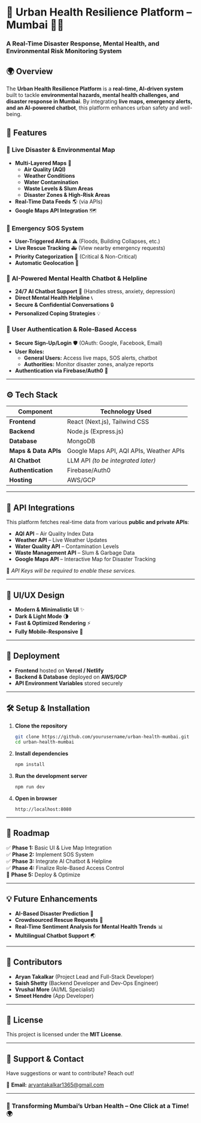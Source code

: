 # 🌆 Urban Health Resilience Platform – Mumbai 🏥🚨

### **A Real-Time Disaster Response, Mental Health, and Environmental Risk Monitoring System**

## 🌍 Overview

The **Urban Health Resilience Platform** is a **real-time, AI-driven system** built to tackle **environmental hazards, mental health challenges, and disaster response in Mumbai**. By integrating **live maps, emergency alerts, and an AI-powered chatbot**, this platform enhances urban safety and well-being.

## 🚀 Features

### 🔴 **Live Disaster & Environmental Map**

- **Multi-Layered Maps** 📍
  - **Air Quality (AQI)**
  - **Weather Conditions**
  - **Water Contamination**
  - **Waste Levels & Slum Areas**
  - **Disaster Zones & High-Risk Areas**
- **Real-Time Data Feeds** 🌎 (via APIs)
- **Google Maps API Integration** 🗺️

### 🚨 **Emergency SOS System**

- **User-Triggered Alerts** ⚠️ (Floods, Building Collapses, etc.)
- **Live Rescue Tracking** 🚑 (View nearby emergency requests)
- **Priority Categorization** 🏥 (Critical & Non-Critical)
- **Automatic Geolocation** 📌

### 💬 **AI-Powered Mental Health Chatbot & Helpline**

- **24/7 AI Chatbot Support** 🧠 (Handles stress, anxiety, depression)
- **Direct Mental Health Helpline** 📞
- **Secure & Confidential Conversations** 🔒
- **Personalized Coping Strategies** 💡

### 🔑 **User Authentication & Role-Based Access**

- **Secure Sign-Up/Login** 🛡️ (OAuth: Google, Facebook, Email)
- **User Roles:**
  - **General Users:** Access live maps, SOS alerts, chatbot
  - **Authorities:** Monitor disaster zones, analyze reports
- **Authentication via Firebase/Auth0** 🔐

---

## ⚙️ Tech Stack

| Component            | Technology Used                         |
| -------------------- | --------------------------------------- |
| **Frontend**         | React (Next.js), Tailwind CSS           |
| **Backend**          | Node.js (Express.js)                    |
| **Database**         | MongoDB                                 |
| **Maps & Data APIs** | Google Maps API, AQI APIs, Weather APIs |
| **AI Chatbot**       | LLM API _(to be integrated later)_      |
| **Authentication**   | Firebase/Auth0                          |
| **Hosting**          | AWS/GCP                                 |

---

## 📡 API Integrations

This platform fetches real-time data from various **public and private APIs**:

- **AQI API** – Air Quality Index Data
- **Weather API** – Live Weather Updates
- **Water Quality API** – Contamination Levels
- **Waste Management API** – Slum & Garbage Data
- **Google Maps API** – Interactive Map for Disaster Tracking

🔑 _API Keys will be required to enable these services._

---

## 🎨 UI/UX Design

- **Modern & Minimalistic UI** ✨
- **Dark & Light Mode** 🌗
- **Fast & Optimized Rendering** ⚡
- **Fully Mobile-Responsive** 📱

---

## 🚀 Deployment

- **Frontend** hosted on **Vercel / Netlify**
- **Backend & Database** deployed on **AWS/GCP**
- **API Environment Variables** stored securely

---

## 🛠️ Setup & Installation

1. **Clone the repository**

   ```bash
   git clone https://github.com/yourusername/urban-health-mumbai.git
   cd urban-health-mumbai
   ```

2. **Install dependencies**

   ```bash
   npm install
   ```

3. **Run the development server**

   ```bash
   npm run dev
   ```

4. **Open in browser**
   ```
   http://localhost:8080
   ```

---

## 📌 Roadmap

✅ **Phase 1:** Basic UI & Live Map Integration  
✅ **Phase 2:** Implement SOS System  
✅ **Phase 3:** Integrate AI Chatbot & Helpline  
✅ **Phase 4:** Finalize Role-Based Access Control  
🚀 **Phase 5:** Deploy & Optimize

---

## 💡 Future Enhancements

- **AI-Based Disaster Prediction** 🧠
- **Crowdsourced Rescue Requests** 🤝
- **Real-Time Sentiment Analysis for Mental Health Trends** 📊
- **Multilingual Chatbot Support** 🌏

---

## 🤝 Contributors

- **Aryan Takalkar** (Project Lead and Full-Stack Developer)
- **Saish Shetty** (Backend Developer and Dev-Ops Engineer)
- **Vrushal More** (AI/ML Specialist)
- **Smeet Hendre** (App Developer)

---

## 📜 License

This project is licensed under the **MIT License**.

---

## 🌟 Support & Contact

Have suggestions or want to contribute? Reach out!

📧 **Email:** aryantakalkar1365@gmail.com

---

### 🚀 **Transforming Mumbai’s Urban Health – One Click at a Time!** 🌍
